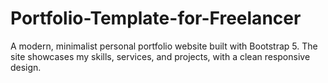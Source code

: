# Portfolio-Template-for-Freelancer

A modern, minimalist personal portfolio website built with Bootstrap 5.
The site showcases my skills, services, and projects, with a clean responsive design.

